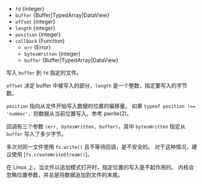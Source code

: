 <!-- YAML
added: v0.0.2
changes:
  - version: v10.10.0
    pr-url: https://github.com/nodejs/node/pull/22150
    description: The `buffer` parameter can now be any `TypedArray` or a
                 `DataView`
  - version: v10.0.0
    pr-url: https://github.com/nodejs/node/pull/12562
    description: The `callback` parameter is no longer optional. Not passing
                 it will throw a `TypeError` at runtime.
  - version: v7.4.0
    pr-url: https://github.com/nodejs/node/pull/10382
    description: The `buffer` parameter can now be a `Uint8Array`.
  - version: v7.2.0
    pr-url: https://github.com/nodejs/node/pull/7856
    description: The `offset` and `length` parameters are optional now.
  - version: v7.0.0
    pr-url: https://github.com/nodejs/node/pull/7897
    description: The `callback` parameter is no longer optional. Not passing
                 it will emit a deprecation warning with id DEP0013.
-->

* `fd` {integer}
* `buffer` {Buffer|TypedArray|DataView}
* `offset` {integer}
* `length` {integer}
* `position` {integer}
* `callback` {Function}
  * `err` {Error}
  * `bytesWritten` {integer}
  * `buffer` {Buffer|TypedArray|DataView}

写入 `buffer` 到 `fd` 指定的文件。

`offset` 决定 buffer 中被写入的部分，`length` 是一个整数，指定要写入的字节数。

`position` 指向从文件开始写入数据的位置的偏移量。
如果 `typeof position !== 'number'`，则数据从当前位置写入。参考 pwrite(2)。

回调有三个参数 `(err, bytesWritten, buffer)`，其中 `bytesWritten` 指定从 `buffer` 写入了多少字节。

多次对同一文件使用 `fs.write()` 且不等待回调，是不安全的。
对于这种情况，建议使用 [`fs.createWriteStream()`]。

在 Linux 上，当文件以追加模式打开时，指定位置的写入是不起作用的。
内核会忽略位置参数，并总是将数据追加到文件的末尾。

